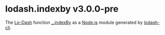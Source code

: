 # lodash.indexby v3.0.0-pre

The [Lo-Dash](https://lodash.com/) function [_.indexBy](http://lodash.com/docs#indexBy) as a [Node.js](http://nodejs.org/) module generated by [lodash-cli](https://www.npmjs.com/package/lodash-cli).
